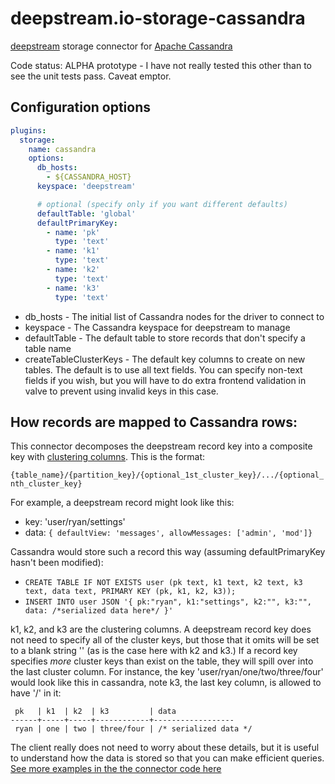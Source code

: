 # deepstream.io-storage-cassandra

[deepstream](https://deepstream.io) storage connector for [Apache Cassandra](http://cassandra.apache.org)

Code status: ALPHA prototype - I have not really tested this other than to see the unit tests pass. Caveat emptor.

## Configuration options
```yaml
plugins:
  storage:
    name: cassandra
    options:
      db_hosts:
        - ${CASSANDRA_HOST}
      keyspace: 'deepstream'

      # optional (specify only if you want different defaults)
      defaultTable: 'global'
      defaultPrimaryKey:
        - name: 'pk'
          type: 'text'
        - name: 'k1'
          type: 'text'
        - name: 'k2'
          type: 'text'
        - name: 'k3'
          type: 'text'
```

 * db_hosts - The initial list of Cassandra nodes for the driver to connect to
 * keyspace - The Cassandra keyspace for deepstream to manage
 * defaultTable - The default table to store records that don't specify a table name
 * createTableClusterKeys - The default key columns to create on new
   tables. The default is to use all text fields. You can specify
   non-text fields if you wish, but you will have to do extra frontend
   validation in valve to prevent using invalid keys in this case.

## How records are mapped to Cassandra rows:

This connector decomposes the deepstream record key into a composite
key with [clustering
columns](http://cassandra.apache.org/doc/latest/cql/ddl.html#clustering-columns). This is the format:

```{table_name}/{partition_key}/{optional_1st_cluster_key}/.../{optional_nth_cluster_key}```

For example, a deepstream record might look like this:

 * key: 'user/ryan/settings'
 * data: ```{ defaultView: 'messages', allowMessages: ['admin', 'mod']}```

Cassandra would store such a record this way (assuming defaultPrimaryKey hasn't been modified):

 * ```CREATE TABLE IF NOT EXISTS user (pk text, k1 text, k2 text, k3 text, data text, PRIMARY KEY (pk, k1, k2, k3));```
 * ```INSERT INTO user JSON '{ pk:"ryan", k1:"settings", k2:"", k3:"", data: /*serialized data here*/ }'```

k1, k2, and k3 are the clustering columns. A deepstream record key
does not need to specify all of the cluster keys, but those that it
omits will be set to a blank string '' (as is the case here with k2
and k3.) If a record key specifies *more* cluster keys than exist on
the table, they will spill over into the last cluster column. For
instance, the key 'user/ryan/one/two/three/four' would look like this
in cassandra, note k3, the last key column, is allowed to have '/' in
it:

     pk   | k1  | k2  | k3         | data
    ------+-----+-----+------------+------------------
     ryan | one | two | three/four | /* serialized data */


The client really does not need to worry about these details, but it
is useful to understand how the data is stored so that you can make
efficient queries. [See more examples in the the connector code
here](src/connector.js)

